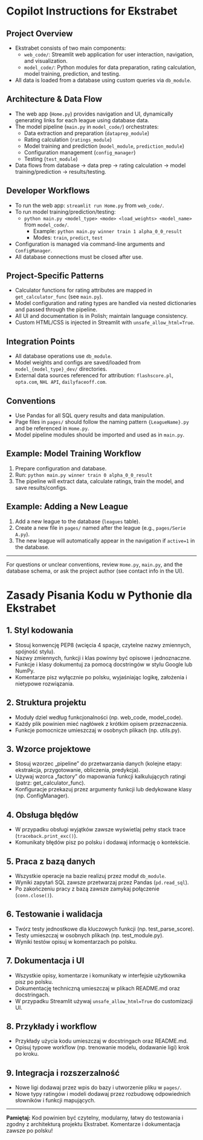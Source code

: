 # Copilot Instructions for Ekstrabet

## Project Overview
- Ekstrabet consists of two main components:
  - `web_code/`: Streamlit web application for user interaction, navigation, and visualization.
  - `model_code/`: Python modules for data preparation, rating calculation, model training, prediction, and testing.
- All data is loaded from a database using custom queries via `db_module`.

## Architecture & Data Flow
- The web app (`Home.py`) provides navigation and UI, dynamically generating links for each league using database data.
- The model pipeline (`main.py` in `model_code/`) orchestrates:
  - Data extraction and preparation (`dataprep_module`)
  - Rating calculation (`ratings_module`)
  - Model training and prediction (`model_module`, `prediction_module`)
  - Configuration management (`config_manager`)
  - Testing (`test_module`)
- Data flows from database → data prep → rating calculation → model training/prediction → results/testing.

## Developer Workflows
- To run the web app: `streamlit run Home.py` from `web_code/`.
- To run model training/prediction/testing:
  - `python main.py <model_type> <mode> <load_weights> <model_name>` from `model_code/`.
    - Example: `python main.py winner train 1 alpha_0_0_result`
    - Modes: `train`, `predict`, `test`
- Configuration is managed via command-line arguments and `ConfigManager`.
- All database connections must be closed after use.

## Project-Specific Patterns
- Calculator functions for rating attributes are mapped in `get_calculator_func` (see `main.py`).
- Model configuration and rating types are handled via nested dictionaries and passed through the pipeline.
- All UI and documentation is in Polish; maintain language consistency.
- Custom HTML/CSS is injected in Streamlit with `unsafe_allow_html=True`.

## Integration Points
- All database operations use `db_module`.
- Model weights and configs are saved/loaded from `model_{model_type}_dev/` directories.
- External data sources referenced for attribution: `flashscore.pl`, `opta.com`, `NHL API`, `dailyfaceoff.com`.

## Conventions
- Use Pandas for all SQL query results and data manipulation.
- Page files in `pages/` should follow the naming pattern `{LeagueName}.py` and be referenced in `Home.py`.
- Model pipeline modules should be imported and used as in `main.py`.

## Example: Model Training Workflow
1. Prepare configuration and database.
2. Run: `python main.py winner train 0 alpha_0_0_result`
3. The pipeline will extract data, calculate ratings, train the model, and save results/configs.

## Example: Adding a New League
1. Add a new league to the database (`leagues` table).
2. Create a new file in `pages/` named after the league (e.g., `pages/Serie A.py`).
3. The new league will automatically appear in the navigation if `active=1` in the database.

---
For questions or unclear conventions, review `Home.py`, `main.py`, and the database schema, or ask the project author (see contact info in the UI).

# Zasady Pisania Kodu w Pythonie dla Ekstrabet

## 1. Styl kodowania

- Stosuj konwencję PEP8 (wcięcia 4 spacje, czytelne nazwy zmiennych, spójność stylu).
- Nazwy zmiennych, funkcji i klas powinny być opisowe i jednoznaczne.
- Funkcje i klasy dokumentuj za pomocą docstringów w stylu Google lub NumPy.
- Komentarze pisz wyłącznie po polsku, wyjaśniając logikę, założenia i nietypowe rozwiązania.

## 2. Struktura projektu

- Moduły dziel według funkcjonalności (np. web_code, model_code).
- Każdy plik powinien mieć nagłówek z krótkim opisem przeznaczenia.
- Funkcje pomocnicze umieszczaj w osobnych plikach (np. utils.py).

## 3. Wzorce projektowe

- Stosuj wzorzec „pipeline” do przetwarzania danych (kolejne etapy: ekstrakcja, przygotowanie, obliczenia, predykcja).
- Używaj wzorca „factory” do mapowania funkcji kalkulujących ratingi (patrz: get_calculator_func).
- Konfiguracje przekazuj przez argumenty funkcji lub dedykowane klasy (np. ConfigManager).

## 4. Obsługa błędów

- W przypadku obsługi wyjątków zawsze wyświetlaj pełny stack trace (`traceback.print_exc()`).
- Komunikaty błędów pisz po polsku i dodawaj informację o kontekście.

## 5. Praca z bazą danych

- Wszystkie operacje na bazie realizuj przez moduł `db_module`.
- Wyniki zapytań SQL zawsze przetwarzaj przez Pandas (`pd.read_sql`).
- Po zakończeniu pracy z bazą zawsze zamykaj połączenie (`conn.close()`).

## 6. Testowanie i walidacja

- Twórz testy jednostkowe dla kluczowych funkcji (np. test_parse_score).
- Testy umieszczaj w osobnych plikach (np. test_module.py).
- Wyniki testów opisuj w komentarzach po polsku.

## 7. Dokumentacja i UI

- Wszystkie opisy, komentarze i komunikaty w interfejsie użytkownika pisz po polsku.
- Dokumentację techniczną umieszczaj w plikach README.md oraz docstringach.
- W przypadku Streamlit używaj `unsafe_allow_html=True` do customizacji UI.

## 8. Przykłady i workflow

- Przykłady użycia kodu umieszczaj w docstringach oraz README.md.
- Opisuj typowe workflow (np. trenowanie modelu, dodawanie ligi) krok po kroku.

## 9. Integracja i rozszerzalność

- Nowe ligi dodawaj przez wpis do bazy i utworzenie pliku w `pages/`.
- Nowe typy ratingów i modeli dodawaj przez rozbudowę odpowiednich słowników i funkcji mapujących.

---

**Pamiętaj:** Kod powinien być czytelny, modularny, łatwy do testowania i zgodny z architekturą projektu Ekstrabet. Komentarze i dokumentacja zawsze po polsku!
